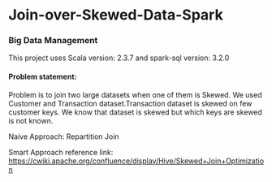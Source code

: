 # Join-over-Skewed-Data-Spark

### Big Data Management

This project uses Scala version: 2.3.7 and spark-sql version: 3.2.0

#### Problem statement:
Problem is to join two large datasets when one of them is Skewed. We used Customer and Transaction dataset.Transaction dataset is skewed on few customer keys.
We know that dataset is skewed but which keys are skewed is not known.

Naive Approach: Repartition Join

Smart Approach reference link: https://cwiki.apache.org/confluence/display/Hive/Skewed+Join+Optimization
